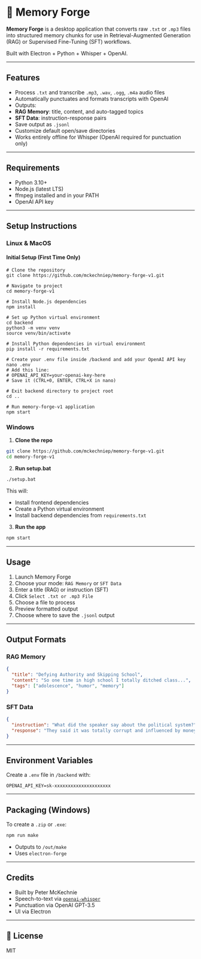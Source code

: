 # 🧠 Memory Forge

**Memory Forge** is a desktop application that converts raw `.txt` or `.mp3` files into structured memory chunks for use in Retrieval-Augmented Generation (RAG) or Supervised Fine-Tuning (SFT) workflows.

Built with Electron + Python + Whisper + OpenAI.

---

##  Features

-  Process `.txt` and transcribe `.mp3`, `.wav`, `.ogg`, `.m4a` audio files
-  Automatically punctuates and formats transcripts with OpenAI
-  Outputs:
  - **RAG Memory**: title, content, and auto-tagged topics
  - **SFT Data**: instruction-response pairs
-  Save output as `.jsonl`
-  Customize default open/save directories
-  Works entirely offline for Whisper (OpenAI required for punctuation only)

---

##  Requirements

- Python 3.10+
- Node.js (latest LTS)
- ffmpeg installed and in your PATH
- OpenAI API key

---

##  Setup Instructions

### Linux & MacOS

#### Initial Setup (First Time Only)

```shell
# Clone the repository
git clone https://github.com/mckechniep/memory-forge-v1.git
```

```shell
# Navigate to project
cd memory-forge-v1
```

```shell
# Install Node.js dependencies
npm install
```

```shell
# Set up Python virtual environment
cd backend
python3 -m venv venv
source venv/bin/activate
```

```shell
# Install Python dependencies in virtual environment
pip install -r requirements.txt
```

```shell
# Create your .env file inside /backend and add your OpenAI API key
nano .env
# Add this line:
# OPENAI_API_KEY=your-openai-key-here
# Save it (CTRL+0, ENTER, CTRL+X in nano)
```

```shell
# Exit backend directory to project root
cd ..
```

```shell
# Run memory-forge-v1 application
npm start
```

### Windows

1. **Clone the repo**

```bash
git clone https://github.com/mckechniep/memory-forge-v1.git
cd memory-forge-v1
```

2. **Run setup.bat** 

```bash
./setup.bat
```

This will:
- Install frontend dependencies
- Create a Python virtual environment
- Install backend dependencies from `requirements.txt`

3. **Run the app**

```bash
npm start
```

---

##  Usage

1. Launch Memory Forge
2. Choose your mode: `RAG Memory` or `SFT Data`
3. Enter a title (RAG) or instruction (SFT)
4. Click `Select .txt or .mp3 File`
5. Choose a file to process
6. Preview formatted output
7. Choose where to save the `.jsonl` output

---

##  Output Formats

### RAG Memory
```json
{
  "title": "Defying Authority and Skipping School",
  "content": "So one time in high school I totally ditched class...",
  "tags": ["adolescence", "humor", "memory"]
}
```

### SFT Data
```json
{
  "instruction": "What did the speaker say about the political system?",
  "response": "They said it was totally corrupt and influenced by money..."
}
```

---

##  Environment Variables

Create a `.env` file in `/backend` with:
```
OPENAI_API_KEY=sk-xxxxxxxxxxxxxxxxxxxxx
```

---

##  Packaging (Windows)

To create a `.zip` or `.exe`:
```bash
npm run make
```
- Outputs to `/out/make`
- Uses `electron-forge`

---

##  Credits

- Built by Peter McKechnie
- Speech-to-text via [`openai-whisper`](https://github.com/openai/whisper)
- Punctuation via OpenAI GPT-3.5
- UI via Electron

---

## 🧪 License

MIT

